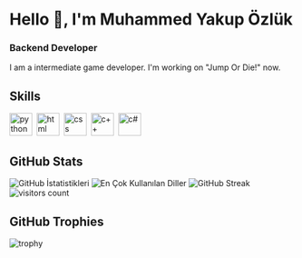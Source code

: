 # Hello 👋, I'm Muhammed Yakup Özlük
### Backend Developer

I am a intermediate game developer. I'm working on "Jump Or Die!" now.

## Skills

<p align="left">
<img src="https://cdn.jsdelivr.net/gh/devicons/devicon/icons/python/python-original.svg" alt="python" width="40" height="40"/>&nbsp;
<img src="https://cdn.jsdelivr.net/gh/devicons/devicon/icons/html5/html5-original.svg" alt="html" width="40" height="40"/>&nbsp;
<img src="https://cdn.jsdelivr.net/gh/devicons/devicon/icons/css3/css3-original.svg" alt="css" width="40" height="40"/>&nbsp;
<img src="https://www.freeiconspng.com/uploads/c--logo-icon-0.png" alt="c++" width="40" height="40"/>&nbsp;
<img src="https://static-00.iconduck.com/assets.00/c-sharp-c-icon-912x1024-j3yidw37.png" alt="c#" width="40" height="40"/>&nbsp;
</p>

## GitHub Stats

<img src="https://github-readme-stats.vercel.app/api?username=myakupozluk&show_icons=true&count_private=true&theme=default" alt="GitHub İstatistikleri" />

<img src="https://github-readme-stats.vercel.app/api/top-langs/?username=myakupozluk&layout=compact&theme=default" alt="En Çok Kullanılan Diller" />

<img src="https://github-readme-streak-stats.herokuapp.com/?user=myakupozluk&theme=default" alt="GitHub Streak" />

<img src="https://profile-counter.glitch.me/myakupozluk/count.svg?" alt="visitors count" />

## GitHub Trophies

<img src="https://github-profile-trophy.vercel.app/?username=myakupozluk" alt="trophy" />

